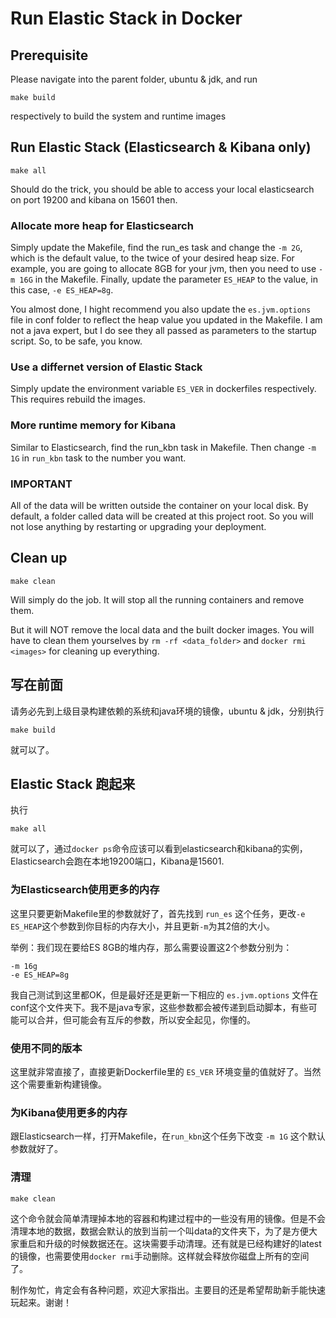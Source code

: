 # Run Elastic Stack in Docker

## Prerequisite
Please navigate into the parent folder, ubuntu & jdk, and run

```
make build
```

respectively to build the system and runtime images

## Run Elastic Stack (Elasticsearch & Kibana only)

```
make all
```

Should do the trick, you should be able to access your local elasticsearch on port 19200 and kibana on 15601 then.

### Allocate more heap for Elasticsearch

Simply update the Makefile, find the run_es task and change the `-m 2G`, which is the default value, to the twice of your desired heap size. For example, you are going to allocate 8GB for your jvm, then you need to use `-m 16G` in the Makefile. Finally, update the parameter `ES_HEAP` to the value, in this case, `-e ES_HEAP=8g`.

You almost done, I hight recommend you also update the `es.jvm.options` file in conf folder to reflect the heap value you updated in the Makefile. I am not a java expert, but I do see they all passed as parameters to the startup script. So, to be safe, you know.

### Use a differnet version of Elastic Stack

Simply update the environment variable `ES_VER` in dockerfiles respectively. This requires rebuild the images.

### More runtime memory for Kibana

Similar to Elasticsearch, find the run_kbn task in Makefile. Then change `-m 1G` in `run_kbn` task to the number you want.

### IMPORTANT

All of the data will be written outside the container on your local disk. By default, a folder called data will be created at this project root. So you will not lose anything by restarting or upgrading your deployment.

## Clean up

```
make clean
```

Will simply do the job. It will stop all the running containers and remove them. 

But it will NOT remove the local data and the built docker images. You will have to clean them yourselves by `rm -rf <data_folder>` and `docker rmi <images>` for cleaning up everything.

## 写在前面
请务必先到上级目录构建依赖的系统和java环境的镜像，ubuntu & jdk，分别执行

```
make build
```

就可以了。

## Elastic Stack 跑起来

执行

```
make all
```

就可以了，通过`docker ps`命令应该可以看到elasticsearch和kibana的实例，Elasticsearch会跑在本地19200端口，Kibana是15601.

### 为Elasticsearch使用更多的内存

这里只要更新Makefile里的参数就好了，首先找到 `run_es` 这个任务，更改`-e ES_HEAP`这个参数到你目标的内存大小，并且更新`-m`为其2倍的大小。

举例：我们现在要给ES 8GB的堆内存，那么需要设置这2个参数分别为：

```
-m 16g
-e ES_HEAP=8g
```

我自己测试到这里都OK，但是最好还是更新一下相应的 `es.jvm.options` 文件在conf这个文件夹下。我不是java专家，这些参数都会被传递到启动脚本，有些可能可以合并，但可能会有互斥的参数，所以安全起见，你懂的。

### 使用不同的版本

这里就非常直接了，直接更新Dockerfile里的 `ES_VER` 环境变量的值就好了。当然这个需要重新构建镜像。

### 为Kibana使用更多的内存

跟Elasticsearch一样，打开Makefile，在`run_kbn`这个任务下改变 `-m 1G` 这个默认参数就好了。

### 清理

```
make clean
```

这个命令就会简单清理掉本地的容器和构建过程中的一些没有用的镜像。但是不会清理本地的数据，数据会默认的放到当前一个叫data的文件夹下，为了是方便大家重启和升级的时候数据还在。这块需要手动清理。还有就是已经构建好的latest的镜像，也需要使用`docker rmi`手动删除。这样就会释放你磁盘上所有的空间了。

制作匆忙，肯定会有各种问题，欢迎大家指出。主要目的还是希望帮助新手能快速玩起来。谢谢！